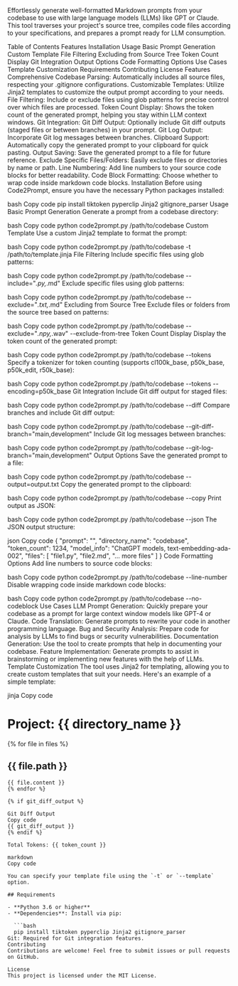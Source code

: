 Effortlessly generate well-formatted Markdown prompts from your codebase to use with large language models (LLMs) like GPT or Claude. This tool traverses your project's source tree, compiles code files according to your specifications, and prepares a prompt ready for LLM consumption.

Table of Contents
Features
Installation
Usage
Basic Prompt Generation
Custom Template
File Filtering
Excluding from Source Tree
Token Count Display
Git Integration
Output Options
Code Formatting Options
Use Cases
Template Customization
Requirements
Contributing
License
Features
Comprehensive Codebase Parsing: Automatically includes all source files, respecting your .gitignore configurations.
Customizable Templates: Utilize Jinja2 templates to customize the output prompt according to your needs.
File Filtering: Include or exclude files using glob patterns for precise control over which files are processed.
Token Count Display: Shows the token count of the generated prompt, helping you stay within LLM context windows.
Git Integration:
Git Diff Output: Optionally include Git diff outputs (staged files or between branches) in your prompt.
Git Log Output: Incorporate Git log messages between branches.
Clipboard Support: Automatically copy the generated prompt to your clipboard for quick pasting.
Output Saving: Save the generated prompt to a file for future reference.
Exclude Specific Files/Folders: Easily exclude files or directories by name or path.
Line Numbering: Add line numbers to your source code blocks for better readability.
Code Block Formatting: Choose whether to wrap code inside markdown code blocks.
Installation
Before using Code2Prompt, ensure you have the necessary Python packages installed:

bash
Copy code
pip install tiktoken pyperclip Jinja2 gitignore_parser
Usage
Basic Prompt Generation
Generate a prompt from a codebase directory:

bash
Copy code
python code2prompt.py /path/to/codebase
Custom Template
Use a custom Jinja2 template to format the prompt:

bash
Copy code
python code2prompt.py /path/to/codebase -t /path/to/template.jinja
File Filtering
Include specific files using glob patterns:

bash
Copy code
python code2prompt.py /path/to/codebase --include="*.py,*.md"
Exclude specific files using glob patterns:

bash
Copy code
python code2prompt.py /path/to/codebase --exclude="*.txt,*.md"
Excluding from Source Tree
Exclude files or folders from the source tree based on patterns:

bash
Copy code
python code2prompt.py /path/to/codebase --exclude="*.npy,*.wav" --exclude-from-tree
Token Count Display
Display the token count of the generated prompt:

bash
Copy code
python code2prompt.py /path/to/codebase --tokens
Specify a tokenizer for token counting (supports cl100k_base, p50k_base, p50k_edit, r50k_base):

bash
Copy code
python code2prompt.py /path/to/codebase --tokens --encoding=p50k_base
Git Integration
Include Git diff output for staged files:

bash
Copy code
python code2prompt.py /path/to/codebase --diff
Compare branches and include Git diff output:

bash
Copy code
python code2prompt.py /path/to/codebase --git-diff-branch="main,development"
Include Git log messages between branches:

bash
Copy code
python code2prompt.py /path/to/codebase --git-log-branch="main,development"
Output Options
Save the generated prompt to a file:

bash
Copy code
python code2prompt.py /path/to/codebase --output=output.txt
Copy the generated prompt to the clipboard:

bash
Copy code
python code2prompt.py /path/to/codebase --copy
Print output as JSON:

bash
Copy code
python code2prompt.py /path/to/codebase --json
The JSON output structure:

json
Copy code
{
  "prompt": "<Generated Prompt>",
  "directory_name": "codebase",
  "token_count": 1234,
  "model_info": "ChatGPT models, text-embedding-ada-002",
  "files": [
    "file1.py",
    "file2.md",
    "... more files"
  ]
}
Code Formatting Options
Add line numbers to source code blocks:

bash
Copy code
python code2prompt.py /path/to/codebase --line-number
Disable wrapping code inside markdown code blocks:

bash
Copy code
python code2prompt.py /path/to/codebase --no-codeblock
Use Cases
LLM Prompt Generation: Quickly prepare your codebase as a prompt for large context window models like GPT-4 or Claude.
Code Translation: Generate prompts to rewrite your code in another programming language.
Bug and Security Analysis: Prepare code for analysis by LLMs to find bugs or security vulnerabilities.
Documentation Generation: Use the tool to create prompts that help in documenting your codebase.
Feature Implementation: Generate prompts to assist in brainstorming or implementing new features with the help of LLMs.
Template Customization
The tool uses Jinja2 for templating, allowing you to create custom templates that suit your needs. Here's an example of a simple template:

jinja
Copy code
# Project: {{ directory_name }}

{% for file in files %}
## {{ file.path }}

```{{ file.path.split('.')[-1] }}
{{ file.content }}
{% endfor %}

{% if git_diff_output %}

Git Diff Output
Copy code
{{ git_diff_output }}
{% endif %}

Total Tokens: {{ token_count }}

markdown
Copy code

You can specify your template file using the `-t` or `--template` option.

## Requirements

- **Python 3.6 or higher**
- **Dependencies**: Install via pip:

  ```bash
  pip install tiktoken pyperclip Jinja2 gitignore_parser
Git: Required for Git integration features.
Contributing
Contributions are welcome! Feel free to submit issues or pull requests on GitHub.

License
This project is licensed under the MIT License.